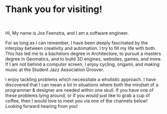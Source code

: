 # Thank you for visiting!
<br>

Hi, My name is Jos Feenstra, and I am a software engineer.

For as long as I can remember, I have been deeply fascinated by the interplay between creativity and automation. I try to fill my life with both. This has led me to a bachelors degree in Architecture, to pursuit a masters degree in Geomatics, and to build 3D engines, websites, games, and more. If I am not behind a computer screen, I enjoy cycling, origami, and making music at the Student Jazz Association Groover. 

<!-- I enjoy tackling problems which necessitate a wholistic approach. I have discovered that I can mean a lot in situations where both the mindset of a programmer & designer are needed within one skull. I get my strength from fascination in abstract and unorthodox ideas, mixing them, experimenting with them, and turning them into reality. This mixing of ideas has lead me to using geomatics-related algorithms in order to create [art][7], using game-engines to build [geomatics][5] applications, and using AI to help me design [posters][6].  -->

I enjoy tackling problems which necessitate a wholistic approach. I have discovered that I can mean a lot in situations where both the mindset of a programmer & designer are needed within one skull. If you have one of these problems lying around, or if you would just like to grab a cup of coffee, then I would love to meet you via one of the channels below! Looking forward hearing from you! 

[1]: <#architecture> "link to architecture"
[2]: <#minor> "link to minor"
[3]: <#sfered> "link to sfered"
[4]: <#geomatics> "link to geomatics"
[5]: <#synthesis> "synthesis project"
[6]: <#groover> "groover"

[7]: <https://josfeenstra.nl/project/geon/#sphericaltwo> "Demo"